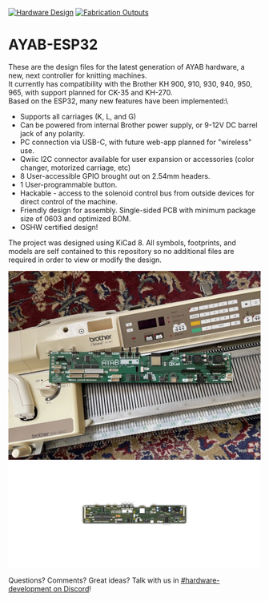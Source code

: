 [![Hardware Design](https://github.com/AllYarnsAreBeautiful/ayab-hardware/actions/workflows/ayab-esp32-design.yml/badge.svg?branch=main)](https://github.com/AllYarnsAreBeautiful/ayab-hardware/actions/workflows/ayab-esp32-design.yml)
[![Fabrication Outputs](https://github.com/AllYarnsAreBeautiful/ayab-hardware/actions/workflows/ayab-esp32-documentation.yml/badge.svg)](https://github.com/AllYarnsAreBeautiful/ayab-hardware/actions/workflows/ayab-esp32-documentation.yml)

# AYAB-ESP32
These are the design files for the latest generation of AYAB hardware, a new, next controller for knitting machines.\
It currently has compatibility with the Brother KH 900, 910, 930, 940, 950, 965, with support planned for CK-35 and KH-270.\
Based on the ESP32, many new features have been implemented:\

* Supports all carriages (K, L, and G)
* Can be powered from internal Brother power supply, or 9-12V DC barrel jack of any polarity.
* PC connection via USB-C, with future web-app planned for "wireless" use.
* Qwiic I2C connector available for user expansion or accessories (color changer, motorized carriage, etc)
* 8 User-accessible GPIO brought out on 2.54mm headers.
* 1 User-programmable button.
* Hackable - access to the solenoid control bus from outside devices for direct control of the machine.
* Friendly design for assembly. Single-sided PCB with minimum package size of 0603 and optimized BOM.
* OSHW certified design!

The project was designed using KiCad 8. All symbols, footprints, and models are self contained to this repository so no additional files are required in order to view or modify the design.

![Prototype hardware assembly](images/ayab-esp32.png)
![Live Render](Reference/top.png)

Questions? Comments? Great ideas? Talk with us in [#hardware-development on Discord](https://discord.gg/A8KE3jcCn2)!